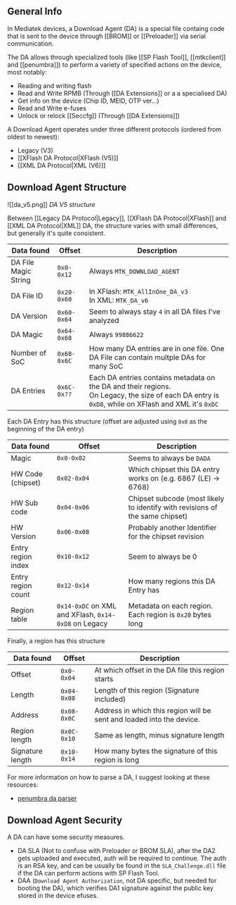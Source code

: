 ## General Info

In Mediatek devices, a Download Agent (DA) is a special file containg code that is sent to the device through [[BROM]] or [[Preloader]] via serial communication.

The DA allows through specialized tools (like [[SP Flash Tool]], [[mtkclient]] and [[penumbra]]) to perform a variety of specified actions on the device, most notably:
* Reading and writing flash
* Read and Write RPMB (Through [[DA Extensions]] or a a specialised DA)
* Get info on the device (Chip ID, MEID, OTP ver...)
* Read and Write e-fuses
* Unlock or relock [[Seccfg]] (Through [[DA Extensions]])

A Download Agent operates under three different protocols (ordered from oldest to newest):

* Legacy (V3)
* [[XFlash DA Protocol|XFlash (V5)]]
* [[XML DA Protocol|XML (V6)]] 

## Download Agent Structure

![[da_v5.png]]
*DA V5 structure*

Between [[Legacy DA Protocol|Legacy]], [[XFlash DA Protocol|XFlash]] and [[XML DA Protocol|XML]] DA, the structure varies with small differences, but generally it's quite consistent.

| Data found           | Offset      | Description                                                                                                                                           |
| -------------------- | ----------- | ----------------------------------------------------------------------------------------------------------------------------------------------------- |
| DA File Magic String | `0x0-0x12`  | Always `MTK_DOWNLOAD_AGENT`                                                                                                                           |
| DA File ID           | `0x20-0x60` | In XFlash: `MTK_AllInOne_DA_v3`<br>In XML: `MTK_DA_v6`                                                                                                |
| DA Version           | `0x60-0x64` | Seem to always stay `4` in all DA files I've analyzed                                                                                                 |
| DA Magic             | `0x64-0x68` | Always `99886622`                                                                                                                                     |
| Number of SoC        | `0x68-0x6C` | How many DA entries are in one file. One DA File can contain multple DAs for many SoC                                                                 |
| DA Entries           | `0x6C-0x??` | Each DA entries contains metadata on the DA and their regions.<br>On Legacy, the size of each DA entry is `0xD8`, while on XFlash and XML it's `0xDC` |

Each DA Entry has this structure (offset are adjusted using `0x0` as the beginning of the DA entry)

| Data found         | Offset                                               | Description                                                                  |
| ------------------ | ---------------------------------------------------- | ---------------------------------------------------------------------------- |
| Magic              | `0x0-0x02`                                           | Seems to always be `DADA`                                                    |
| HW Code (chipset)  | `0x02-0x04`                                          | Which chipset this DA entry works on (e.g. 6867 (LE) -> 6768)                |
| HW Sub code        | `0x04-0x06`                                          | Chipset subcode (most likely to identify with revisions of the same chipset) |
| HW Version         | `0x06-0x08`                                          | Probably another Identifier for the chipset revision                         |
| Entry region index | `0x10-0x12`                                          | Seem to always be 0                                                          |
| Entry region count | `0x12-0x14`                                          | How many regions this DA Entry has                                           |
| Region table       | `0x14-0xDC` on XML and XFlash, `0x14-0xD8` on Legacy | Metadata on each region. Each region is `0x20` bytes long                    |

Finally, a region has this structure

| Data found       | Offset      | Description                                                           |
| ---------------- | ----------- | --------------------------------------------------------------------- |
| Offset           | `0x0-0x04`  | At which offset in the DA file this region starts                     |
| Length           | `0x04-0x08` | Length of this region (Signature included)                            |
| Address          | `0x08-0x0C` | Address in which this region will be sent and loaded into the device. |
| Region length    | `0x0C-0x10` | Same as length, minus signature length                                |
| Signature length | `0x10-0x14` | How many bytes the signature of this region is long                   |

For more information on how to parse a DA, I suggest looking at these resources:
* [penumbra da parser](https://github.com/shomykohai/penumbra/blob/main/src/da/da.rs#L42)

## Download Agent Security

A DA can have some security measures.
* DA SLA (Not to confuse with Preloader or BROM SLA), after the DA2 gets uploaded and executed, auth will be required to continue. The auth is an RSA key, and can be usually be found in the `SLA_Challenge.dll` file if the DA can perform actions with SP Flash Tool.
* DAA (`Download Agent Authorization`, not DA specific, but needed for booting the DA), which verifies DA1 signature against the public key stored in the device efuses.